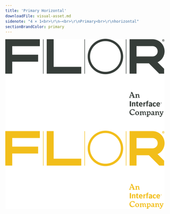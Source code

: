 ```yaml
---
title: 'Primary Horizontal'
downloadFile: visual-asset.md
sidenote: "4 × 1<br>\r\n—<br>\r\nPrimary<br>\r\nhorizontal"
sectionBrandColor: primary
---
```


![](tagline-primary-horizontal.svg?resize=277)